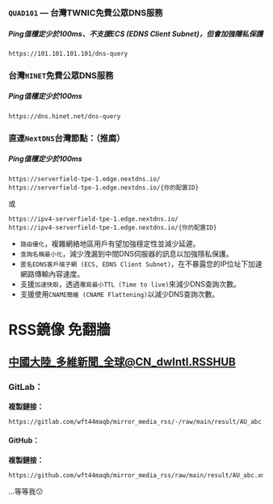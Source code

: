 ### `QUAD101` — 台灣TWNIC免費公眾DNS服務
##### Ping值穩定少於100ms、不支援ECS (EDNS Client Subnet)，但**會**加強隱私保護
```
https://101.101.101.101/dns-query
```

### 台灣`HINET`免費公眾DNS服務
##### Ping值穩定少於100ms
```
https://dns.hinet.net/dns-query
```

### 直連`NextDNS`台灣節點：（推廌）
##### Ping值穩定少於100ms
```
https://serverfield-tpe-1.edge.nextdns.io/
https://serverfield-tpe-1.edge.nextdns.io/{你的配置ID}
```
或
```
https://ipv4-serverfield-tpe-1.edge.nextdns.io/
https://ipv4-serverfield-tpe-1.edge.nextdns.io/{你的配置ID}
```
- `路由優化`，複雜網絡地區用戶有望加強穩定性並減少延遲。
- `查詢名稱最小化`，減少洩漏到中間DNS伺服器的訊息以加強隱私保護。
- `匿名EDNS客戶端子網 (ECS, EDNS Client Subnet)`，在不暴露您的IP位址下加速網路傳輸內容速度。
- 支援`加速快取`，透過`覆寫最小TTL (Time to live)`來減少DNS查詢次數。
- 支援使用`CNAME簡維 (CNAME Flattening)`以減少DNS查詢次數。

# RSS鏡像 免翻牆
## 中國大陸_多維新聞_全球@CN_dwIntl.RSSHUB
### GitLab：
**複製鏈接：**
```
https://gitlab.com/wft44maqb/mirror_media_rss/-/raw/main/result/AU_abc.xml
```
#### GitHub：
**複製鏈接：**
```
https://github.com/wft44maqb/mirror_media_rss/raw/main/result/AU_abc.xml
```

...等等我😗
